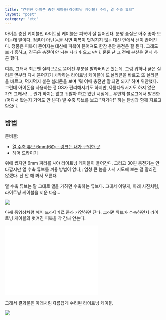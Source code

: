 ```yaml
---
title: "간편한 아이폰 충전 케이블(라이트닝 케이블) 수리, 열 수축 튜브"
layout: "post"
category: "etc"
---
```


아이폰 충전 케이블인 라이트닝 케이블은 피복이 잘 뜯어진다. 분명 품질은 아주 좋아 보이는데 말이다. 정품이 아닌 놈을 사면 피복이 벗겨지지 않는 대신 안에서 선이 끊어진다. 정품은 피복이 뜯어지는 대신에 피복이 뜯어져도 한참 동안 충전은 잘 된다. 그래도 보기 흉하고, 결국은 충전이 안 되는 사태가 오고 만다. 물론 난 그 전에 분실을 먼저 하곤 했다.

여튼, 그래서 최근엔 실리콘으로 뜯어진 부분을 발라버리곤 했는데. 그럼 뭐하나 굳은 실리콘 옆부터 다시 뜯어지기 시작하는 라이트닝 케이블에 또 실리콘을 바르고 또 실리콘을 바르고, 덕지덕지 붙은 실리콘을 보며 '뭐 어때 충전만 잘 되면 되지' 하며 위안했다. 그런데 아이폰을 사용하는 건 OS가 편리해서기도 하지만, 아름다워서기도 하지 않은가?! 그래서! ... 뭔가 하지는 않고 귀찮아 하고 있던 시점에... 우연히 블로그에서 발견한(어디서 봤는지 기억도 안 난다) 열 수축 튜브를 보고 "저거다!" 하는 탄성과 함께 지르고 말았다.

## 방법

준비물:

- [열 수축 튜브 6mm(6Φ) - 링크는 내가 구입한 곳](http://www.11st.co.kr/product/SellerProductDetail.tmall?method=getSellerProductDetail&prdNo=588403547)
- 헤어 드라이기

위에 썼지만 6mm 짜리를 사야 라이트닝 케이블이 들어간다. 그리고 30핀 충전기는 안타깝지만 열 수축 튜브를 끼울 방법이 없다;; 엄청 큰 놈을 사서 시도해 보는 걸 말리진 않겠다. 난 안 해 봐서 모른다.

열 수축 튜브는 말 그대로 열을 가하면 수축하는 튜브다. 그래서 이렇게, 아래 사진처럼, 라이트닝 케이블을 끼운 다음...

![](https://dl.dropboxusercontent.com/u/15546257/blog/mytory/shirinkable-tube-1.jpg)

아래 동영상처럼 헤어 드라이기로 졸라 가열하면 된다. 그러면 튜브가 수축하면서 라이트닝 케이블의 벗겨진 피복을 착 감싸 안는다.

<iframe width="300" height="225" src="//www.youtube.com/embed/X1FH8qwMGm8" frameborder="0" allowfullscreen></iframe>

그래서 결과물은 아래처럼 아름답게 수리된 라이트닝 케이블.

![](https://dl.dropboxusercontent.com/u/15546257/blog/mytory/shirinkable-tube-2.jpg)

